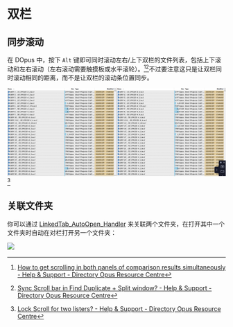 # 双栏
## 同步滚动
在 DOpus 中，按下 `Alt` 键即可同时滚动左右/上下双栏的文件列表，包括上下滚动和左右滚动（左右滚动需要触摸板或水平滚轮）。[^alt][^alt2]不过要注意这只是让双栏同时滚动相同的距离，而不是让双栏的滚动条位置同步。

![](images/README/同步滚动.gif)[^alt-gif]

## 关联文件夹
你可以通过 [LinkedTab_AutoOpen_Handler](https://resource.dopus.com/t/linkedtab-autoopen-handler-open-related-folder-tabs-automatically/17850) 来关联两个文件夹，在打开其中一个文件夹时自动在对栏打开另一个文件夹：

![](https://resource.dopus.com/uploads/default/original/2X/8/869ace9e60eb6b42cbb49c52fdf78b476ac9bf64.png)


[^alt]: [How to get scrolling in both panels of comparison results simultaneously - Help & Support - Directory Opus Resource Centre](https://resource.dopus.com/t/how-to-get-scrolling-in-both-panels-of-comparison-results-simultaneously/20984?u=chaoses-ib)
[^alt2]: [Sync Scroll bar in Find Duplicate + Split window? - Help & Support - Directory Opus Resource Centre](https://resource.dopus.com/t/sync-scroll-bar-in-find-duplicate-split-window/41170?u=chaoses-ib)
[^alt-gif]: [Lock Scroll for two listers? - Help & Support - Directory Opus Resource Centre](https://resource.dopus.com/t/lock-scroll-for-two-listers/44524/7?u=chaoses-ib)